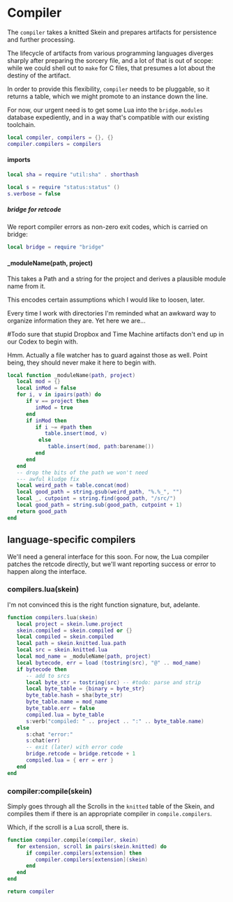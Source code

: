 # Compiler


The `compiler` takes a knitted Skein and prepares artifacts for persistence
and further processing\.

The lifecycle of artifacts from various programming languages diverges sharply
after preparing the sorcery file, and a lot of that is out of scope: while we
could shell out to `make` for C files, that presumes a lot about the destiny
of the artifact\.

In order to provide this flexibility, `compiler` needs to be pluggable, so it
returns a table, which we might promote to an instance down the line\.

For now, our urgent need is to get some Lua into the `bridge.modules` database
expediently, and in a way that's compatible with our existing toolchain\.

```lua
local compiler, compilers = {}, {}
compiler.compilers = compilers
```


#### imports

```lua
local sha = require "util:sha" . shorthash

local s = require "status:status" ()
s.verbose = false
```


##### bridge for retcode

We report compiler errors as non\-zero exit codes, which is carried on bridge:

```lua
local bridge = require "bridge"
```


#### \_moduleName\(path, project\)

This takes a Path and a string for the project and derives a plausible module
name from it\.

This encodes certain assumptions which I would like to loosen, later\.

Every time I work with directories I'm reminded what an awkward way to
organize information they are\.  Yet here we are\.\.\.

\#Todo
sure that stupid Dropbox and Time Machine artifacts don't end up in our
Codex to begin with\.

Hmm\. Actually a file watcher has to guard against those as well\.  Point being,
they should never make it here to begin with\.

```lua
local function _moduleName(path, project)
   local mod = {}
   local inMod = false
   for i, v in ipairs(path) do
      if v == project then
         inMod = true
      end
      if inMod then
         if i ~= #path then
            table.insert(mod, v)
          else
             table.insert(mod, path:barename())
         end
      end
   end
   -- drop the bits of the path we won't need
   --- awful kludge fix
   local weird_path = table.concat(mod)
   local good_path = string.gsub(weird_path, "%.%_", "")
   local _, cutpoint = string.find(good_path, "/src/")
   local good_path = string.sub(good_path, cutpoint + 1)
   return good_path
end
```


## language\-specific compilers

We'll need a general interface for this soon\.  For now, the Lua compiler
patches the retcode directly, but we'll want reporting success or error to
happen along the interface\.


### compilers\.lua\(skein\)

I'm not convinced this is the right function signature, but, adelante\.

```lua
function compilers.lua(skein)
   local project = skein.lume.project
   skein.compiled = skein.compiled or {}
   local compiled = skein.compiled
   local path = skein.knitted.lua.path
   local src = skein.knitted.lua
   local mod_name = _moduleName(path, project)
   local bytecode, err = load (tostring(src), "@" .. mod_name)
   if bytecode then
      -- add to srcs
      local byte_str = tostring(src) -- #todo: parse and strip
      local byte_table = {binary = byte_str}
      byte_table.hash = sha(byte_str)
      byte_table.name = mod_name
      byte_table.err = false
      compiled.lua = byte_table
      s:verb("compiled: " .. project .. ":" .. byte_table.name)
   else
      s:chat "error:"
      s:chat(err)
      -- exit (later) with error code
      bridge.retcode = bridge.retcode + 1
      compiled.lua = { err = err }
   end
end
```


### compiler:compile\(skein\)

Simply goes through all the Scrolls in the `knitted` table of the Skein, and
compiles them if there is an appropriate compiler in `compile.compilers`\.

Which, if the scroll is a Lua scroll, there is\.

```lua
function compiler.compile(compiler, skein)
   for extension, scroll in pairs(skein.knitted) do
      if compiler.compilers[extension] then
         compiler.compilers[extension](skein)
      end
   end
end
```

```lua
return compiler
```
